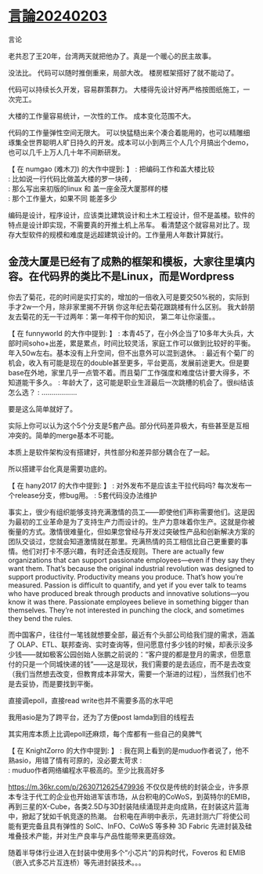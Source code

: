 # [言論20240203](https://github.com/cutepig123/gitblog/issues/62)

言论

老共忍了王20年，台湾两天就把他办了。真是一个暖心的民主故事。

没法比。 代码可以随时推倒重来，局部大改。 楼房框架搭好了就不能动了。  
  
代码可以持续长久开发，容易群策群力。 大楼得先设计好再严格按图纸施工，一次完工。
  
大楼的工作量容易统计，一次性的工作。 成本变化范围不大。
  
代码的工作量弹性空间无限大。 可以快猛糙出来个凑合着能用的，也可以精雕细琢集全世界聪明人旷日持久的开发。成本可以小到两三个人几个月搞出个demo，也可以几千上万人几十年不间断研发。
    
【 在 numgao (难木刀) 的大作中提到: 】
:  把编码工作和盖大楼比较  
:  比如说一行代码比做盖大楼的罗一块砖，  
:  那么写出来初版的linux 和 盖一座金茂大厦那样的楼  
:  那个工作量大，如果不同 能差多少  

编码是设计，程序设计，应该类比建筑设计和土木工程设计，但不是盖楼。软件的特点是设计即实现，不需要真的开推土机上吊车。
看清楚这个就容易对比了。现存大型软件的规模和难度是远超建筑设计的。工作量用人年数计算就行。

金茂大厦是已经有了成熟的框架和模板，大家往里填内容。在代码界的类比不是Linux，而是Wordpress
-
你去了菊花，花的时间是实打实的，增加的一倍收入可是要交50%税的，实际到手才2w一个月，除非家里揭不开锅
你这年纪去菊花跟跳楼有什么区别。
我大龄朋友去菊花的无一干过两年：第一年榨干你的知识， 第二年让你滚蛋。。
  
【 在 funnyworld 的大作中提到: 】
: 本青45了，在小外企当了10多年大头兵，大部时间soho+出差，累是累点，时间比较灵活，家庭工作可以做到比较好的平衡。年入50w左右。基本没有上升空间，但不出意外可以混到退休。
: 最近有个菊厂的机会，收入有可能是现在的double甚至更多，平台更高，发展前途更大。但是要base在外地，家里几乎一点管不着。而且菊厂工作强度和难度估计要大得多，不知道能干多久。
: 年龄大了，这可能是职业生涯最后一次跳槽的机会了。很纠结该怎么选？
: ..................

要是这么简单就好了。
  
实际上你可以认为这个5个分支是5套产品。部分代码差异极大，有些甚至是互相冲突的。简单的merge基本不可能。
  
本质上是软件架构没有搭建好，共性部分和差异部分耦合在了一起。
  
所以搭建平台化真是需要功底的。
  
【 在 hany2017 的大作中提到: 】
: 对外发布不是应该主干拉代码吗? 每次发布一个release分支，修bug用。
: 5套代码没办法维护

事实上，很少有组织能够支持充满激情的员工——即使他们声称需要他们。这是因为最初的工业革命是为了支持生产力而设计的。生产力意味着你生产。这就是你被衡量的方式。激情很难量化，但如果您曾经与开发过突破性产品和创新解决方案的团队交谈过，您就会知道激情就在那里。充满热情的员工相信比自己更重要的事情。他们对打卡不感兴趣，有时还会违反规则。There are actually few organizations that can support passionate employees—even if they say they want them. That’s because the original industrial revolution was designed to support productivity. Productivity means you produce. That’s how you’re measured.  Passion is difficult to quantify, and yet if you ever talk to teams who have produced break through products and innovative solutions—you know it was there. Passionate employees believe in something bigger than themselves. They’re not interested in punching the clock, and sometimes they bend the rules.

而中国客户，往往付一笔钱就想要全部，最近有个头部公司给我们提的需求，涵盖了 OLAP、ETL、联邦查询、实时查询等，但问愿意付多少钱的时候，却表示没多少钱——就如极客公园创始人张鹏之前说的：“客户提的都是登月的需求，但愿意付的只是一个同城快递的钱”——这是现状，我们需要的是去适应，而不是去改变（我们当然想去改变，但教育成本非常大，需要一个渐进的过程），当然我们也不是去妥协，而是要找到平衡。

直接调epoll，直接read write也并不需要多高的水平吧
  
我用asio是为了跨平台，还为了方便post lamda到目的线程去
  
其实用库本质上比调epoll还麻烦，每个库都有一些自己的臭脾气
  
【 在 KnightZorro 的大作中提到: 】
: 我在网上看到的是muduo作者说了，他不熟asio，用错了情有可原的，没必要太苛求
:  
: muduo作者网络编程水平极高的。至少比我高好多  

https://m.36kr.com/p/2630712625479936
不仅仅是传统的封装企业，许多原本专注于代工的企业也开始进军该市场，从台积电的CoWoS，到英特尔的EMIB，再到三星的X-Cube，各类2.5D与3D封装陆续涌现并走向成熟，在封装这片蓝海中，掀起了犹如千帆竞逐的热潮。
台积电在声明中表示，先进封测六厂将使公司能有更完备且具有弹性的 SoIC、InFO、CoWoS 等多种 3D Fabric 先进封装及硅堆叠技术产能，并对生产良率与产品性能带来更高综效。

随着半导体行业进入在封装中使用多个“小芯片”的异构时代，Foveros 和 EMIB（嵌入式多芯片互连桥）等先进封装技术。。。




